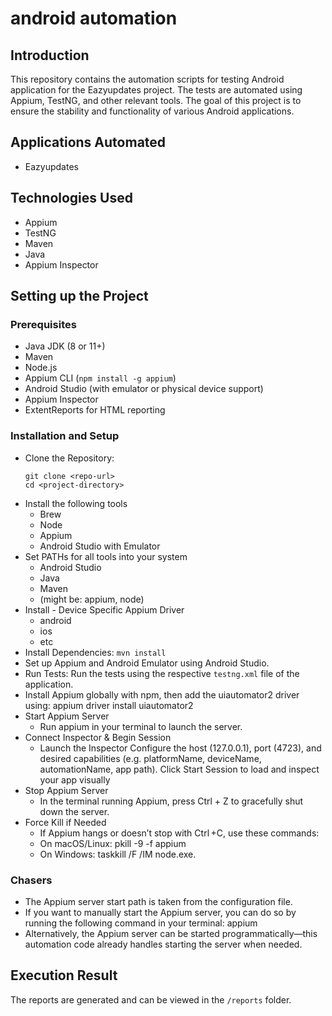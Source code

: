 # android automation
## Introduction
This repository contains the automation scripts for testing Android application for the Eazyupdates project. The tests are automated using Appium, TestNG, and other relevant tools. The goal of this project is to ensure the stability and functionality of various Android applications.
## Applications Automated
- Eazyupdates
## Technologies Used
- Appium
- TestNG
- Maven
- Java
- Appium Inspector
## Setting up the Project
### Prerequisites
- Java JDK (8 or 11+)
- Maven
- Node.js
- Appium CLI (`npm install -g appium`)
- Android Studio (with emulator or physical device support)
- Appium Inspector
- ExtentReports for HTML reporting
### Installation and Setup
* Clone the Repository:
  ```
  git clone <repo-url>
  cd <project-directory>
  ```
* Install the following tools
    - Brew
    - Node
    - Appium
    - Android Studio with Emulator
* Set PATHs for all tools into your system
    - Android Studio
    - Java
    - Maven
    - (might be: appium, node)
* Install - Device Specific Appium Driver
    - android
    - ios
    - etc
* Install Dependencies: ``` mvn install ```
* Set up Appium and Android Emulator using Android Studio.
* Run Tests: Run the tests using the respective ```testng.xml``` file of the application.
* Install Appium globally with npm, then add the uiautomator2 driver using: appium driver install uiautomator2
* Start Appium Server
    - Run appium in your terminal to launch the server.
* Connect Inspector & Begin Session
    - Launch the Inspector Configure the host (127.0.0.1), port (4723), and desired capabilities (e.g. platformName, deviceName, automationName, app path). Click Start Session to load and inspect your app visually
* Stop Appium Server
    - In the terminal running Appium, press Ctrl + Z to gracefully shut down the server.
* Force Kill if Needed
    - If Appium hangs or doesn’t stop with Ctrl +C, use these commands:
    - On macOS/Linux: pkill -9 -f appium
    - On Windows: taskkill /F /IM node.exe.
### Chasers
- The Appium server start path is taken from the configuration file.
- If you want to manually start the Appium server, you can do so by running the following command in your terminal: appium
- Alternatively, the Appium server can be started programmatically—this automation code already handles starting the server when needed.

## Execution Result
The reports are generated and can be viewed in the ```/reports``` folder.
